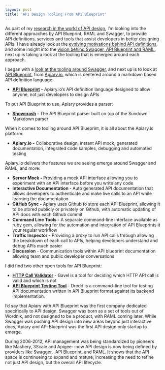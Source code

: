 ```yaml
---
layout: post
title: 'API Design Tooling From API Blueprint'
---
```

<p><a href="http://apiblueprint.org/"><img style="padding: 15px;" src="https://s3.amazonaws.com/kinlane-productions/api-evangelist/apiblueprint/apiblueprint-logo-2.png" alt="" align="right" /></a></p>
<p><span>As part of my&nbsp;</span><a href="http://apievangelist.com/2014/01/16/api-design-do-you-swagger-blueprint-or-raml/">research in the world of API design</a><span>, I&rsquo;m looking into the different approaches by API Blueprint, RAML and Swagger, to provide API definitions, services and tools that assist developers in better designing APIs. I have already look at the&nbsp;</span><a href="http://apievangelist.com/2014/01/22/the-evolving-motivations-behind-api-definitions/">evolving motivations behind API definitions</a><span>, and some insight into the&nbsp;</span><a href="http://apievangelist.com/2014/01/31/the-vision-behind-swagger-api-blueprint-and-raml/">vision behind Swagger, API Blueprint and RAML</a>, next up is taking a look at the tooling that is emerged around each approach.</p>
<p>I began with a <a href="http://apievangelist.com/2014/02/25/api-design-tooling-from-swagger/">look at the tooling around Swagger</a>, and next up is to look at <a href="http://apiblueprint.org/">API Blueprint</a>, from <a href="http://apiary.io/">Apiary.io</a>,&nbsp;which is centered around a markdown based API definition language:</p>
<ul class="mainlist">
<li><strong><a href="http://apiblueprint.org/">API Blueprint</a> -</strong> Apiary.io&rsquo;s API definition language designed to allow anyone, not just developers to design APIs</li>
</ul>
<p>To put API Blueprint to use, Apiary provides a parser:</p>
<ul class="mainlist">
<li><strong><a href="https://github.com/apiaryio/snowcrash">Snowcrash</a> -</strong> The API Blueprint parser built on top of the Sundown Markdown parser</li>
</ul>
<p>When it comes to tooling around API Blueprint, it is all about the Apiary.io platform:</p>
<ul class="mainlist">
<li><strong>Apiary.io -</strong> Collaborative design, instant API mock, generated documentation, integrated code samples, debugging and automated testing</li>
</ul>
<p>Apiary.io delivers the features we are seeing emerge around Swagger and RAML, and more:</p>
<ul class="mainlist">
<li><strong>Server Mock - </strong>Providing a mock API interface allowing you to experiment with an API interface before you write any code</li>
<li><strong>Interactive Documentation </strong>- Auto generated API documentation that allows developers to authenticate and make live calls to an API while learning the documentation</li>
<li><strong>GitHub Sync -</strong> Apiary uses Github to store each API Blueprint, allowing it to be stored publicly or privately on Github, with automatic updating of API docs with each Github commit</li>
<li><strong>Command Line Tools -</strong> A separate command-line interface available as ruby gem, allowing for the automation and integration of API Blueprints it your regular workflow</li>
<li><strong>Traffic Inspector -</strong> Providing a proxy to run API calls through allowing the breakdown of each call to APIs, helping developers understand and debug APIs much easier</li>
<li><strong>Discussion</strong> - Communication tools within API blueprint documentation allowing team and public developer conversations</li>
</ul>
<p>I did find two other open tools for API Blueprint:</p>
<ul class="mainlist">
<li><strong><a href="https://github.com/apiaryio/gavel">HTTP Call Validator</a></strong> - Gavel is a tool for deciding which HTTP API call is valid and which is not</li>
<li><strong><a href="https://github.com/apiaryio/dredd">API Blueprint Testing Tool</a> </strong>- Dredd is a command-line tool for testing API documentation written in API Blueprint format against its backend implementation.&nbsp;</li>
</ul>
<p>I&rsquo;d say that Apiary with API Blueprint was the first company dedicated specifically to API design. Swagger was born as a set of tools out of Wordnik, and not designed to be a product, with RAML coming later.  While Swagger was pushing API design into new areas beyond just interactive docs, Apiary and API Blueprint was the first API design only startup to emerge.</p>
<p>During 2006-2012, API management was being standardized by pioneers like Mashery, 3Scale and Apigee--now API design is now being defined by providers like Swagger, &nbsp;API Blueprint, and RAML. It shows that the API space is continueing to expand and mature, increasing the need to refine not just API design, but the overall API lifecycle.&nbsp;</p>